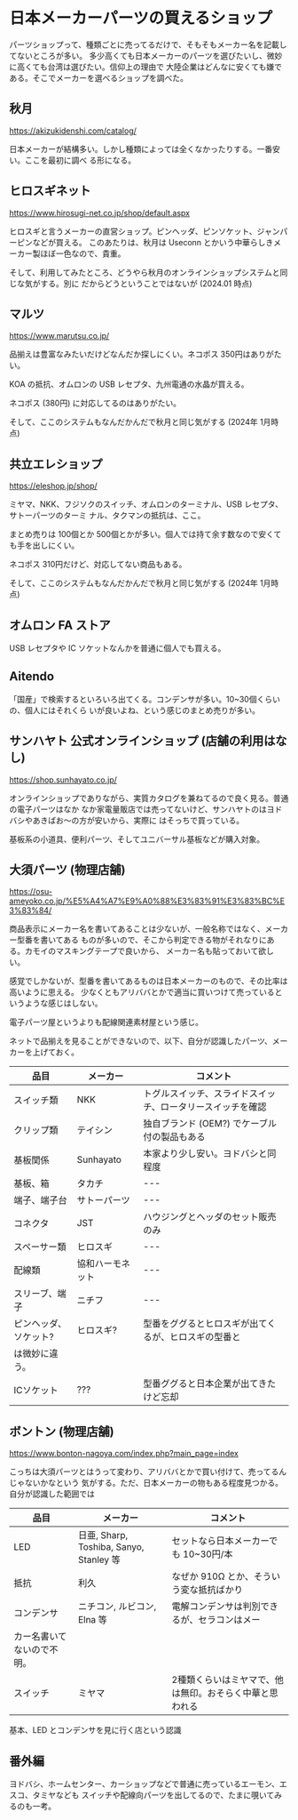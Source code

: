 # 日本メーカーパーツの買えるショップ

パーツショップって、種類ごとに売ってるだけで、そもそもメーカー名を記載してないところが多い。
多少高くても日本メーカーのパーツを選びたいし、微妙に高くても台湾は選びたい。信仰上の理由で
大陸企業はどんなに安くても嫌である。そこでメーカーを選べるショップを調べた。

## 秋月 

https://akizukidenshi.com/catalog/

日本メーカーが結構多い。しかし種類によっては全くなかったりする。一番安い。ここを最初に調べ
る形になる。

## ヒロスギネット 

https://www.hirosugi-net.co.jp/shop/default.aspx

ヒロスギと言うメーカーの直営ショップ。ピンヘッダ、ピンソケット、ジャンパーピンなどが買える。
このあたりは、秋月は Useconn とかいう中華らしきメーカー製ほぼ一色なので、貴重。

そして、利用してみたところ、どうやら秋月のオンラインショップシステムと同じな気がする。別に
だからどうということではないが (2024.01 時点)

## マルツ 

https://www.marutsu.co.jp/

品揃えは豊富なみたいだけどなんだか探しにくい。ネコポス 350円はありがたい。

KOA の抵抗、オムロンの USB レセプタ、九州電通の水晶が買える。

ネコポス (380円) に対応してるのはありがたい。

そして、ここのシステムもなんだかんだで秋月と同じ気がする (2024年 1月時点)

## 共立エレショップ 

https://eleshop.jp/shop/

ミヤマ、NKK、フジソクのスイッチ、オムロンのターミナル、USB レセプタ、サトーパーツのターミ
ナル、タクマンの抵抗は、ここ。

まとめ売りは 100個とか 500個とかが多い。個人では持て余す数なので安くても手を出しにくい。

ネコポス 310円だけど、対応してない商品もある。

そして、ここのシステムもなんだかんだで秋月と同じ気がする (2024年 1月時点)

## オムロン FA ストア

USB レセプタや IC ソケットなんかを普通に個人でも買える。

## Aitendo

「国産」で検索するといろいろ出てくる。コンデンサが多い。10~30個くらいの、個人にはそれくら
いが良いよね、という感じのまとめ売りが多い。

## サンハヤト 公式オンラインショップ (店舗の利用はなし)

https://shop.sunhayato.co.jp/

オンラインショップでありながら、実質カタログを兼ねてるので良く見る。普通の電子パーツはなか
なか家電量販店では売ってないけど、サンハヤトのはヨドバシやあきばお〜の方が安いから、実際に
はそっちで買っている。

基板系の小道具、便利パーツ、そしてユニバーサル基板などが購入対象。

## 大須パーツ (物理店舗)

https://osu-ameyoko.co.jp/%E5%A4%A7%E9%A0%88%E3%83%91%E3%83%BC%E3%83%84/

商品表示にメーカー名を書いてあることは少ないが、一般名称ではなく、メーカー型番を書いてある
ものが多いので、そこから判定できる物がそれなりにある。カモイのマスキングテープで良いから、
メーカー名も貼っておいて欲しい。

感覚でしかないが、型番を書いてあるものは日本メーカーのもので、その比率は高いように思える。
少なくともアリババとかで適当に買いつけて売っているというような感じはしない。

電子パーツ屋というよりも配線関連素材屋という感じ。

ネットで品揃えを見ることができないので、以下、自分が認識したパーツ、メーカーを上げておく。

| 品目                  | メーカー        | コメント |
| ---                   | ------          | -------- |
| スイッチ類            | NKK             | トグルスイッチ、スライドスイッチ、ロータリースイッチを確認 |
| クリップ類            | テイシン        | 独自ブランド (OEM?) でケーブル付の製品もある |
| 基板関係              | Sunhayato       | 本家より少し安い。ヨドバシと同程度 |
| 基板、箱              | タカチ          | --- |
| 端子、端子台          |サトーパーツ     |  ---|
| コネクタ              | JST             | ハウジングとヘッダのセット販売のみ |
| スペーサー類          | ヒロスギ        | ---|
| 配線類                | 協和ハーモネット| ---|
| スリーブ、端子        | ニチフ          | --- |
| ピンヘッダ、ソケット? | ヒロスギ?       | 型番をググるとヒロスギが出てくるが、ヒロスギの型番と
は微妙に違う。|
| ICソケット            | ???             | 型番ググると日本企業が出てきたけど忘却 |

## ボントン (物理店舗)

https://www.bonton-nagoya.com/index.php?main_page=index

こっちは大須パーツとはうって変わり、アリババとかで買い付けて、売ってるんじゃないかなという
気がする。ただ、日本メーカーの物もある程度見つかる。自分が認識した範囲では

| 品目       | メーカー | コメント |
| ---        | ---      | ---      | 
| LED        | 日亜, Sharp, Toshiba, Sanyo, Stanley 等 | セットなら日本メーカーでも 10~30円/本 |
| 抵抗       | 利久     | なぜか 910Ω とか、そういう変な抵抗ばかり |
| コンデンサ | ニチコン, ルビコン, Elna 等 | 電解コンデンサは判別できるが、セラコンはメー
カー名書いてないので不明。|
| スイッチ   | ミヤマ   | 2種類くらいはミヤマで、他は無印。おそらく中華と思われる |

基本、LED とコンデンサを見に行く店という認識

## 番外編

ヨドバシ、ホームセンター、カーショップなどで普通に売っているエーモン、エスコ、タミヤなども
スイッチや配線向パーツを出してるので、たまに覗いてみるのも一考。

